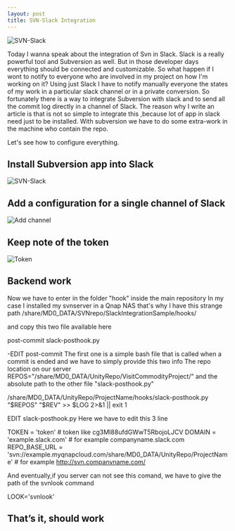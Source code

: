 ```yaml
---
layout: post
title: SVN-Slack Integration
---
```

<img src="{{ site.baseurl }}/images/slack_svn_integration/slack_subversion.jpg" alt="SVN-Slack" style="width: auto;"/>

Today I wanna speak about the integration of Svn in Slack.
Slack is a really powerful tool and Subversion as well.
But in those developer days everything should be connected and customizable.
So what happen if I wont to notify to everyone who are involved in my project on how I'm working on it?
Using just Slack I have to notify manually everyone the states of my work in a particular slack channel or  in a private conversion.
So fortunately there is a way to integrate Subversion with slack and to send all the commit log directly in a channel of Slack.
The reason why I write an article is that is not so simple to integrate this ,because lot of app in slack need just to be installed.
With subversion we have to do some extra-work in the machine who contain the repo.

Let's see how to configure everything.
 <!--more-->

<h2>Install Subversion app into Slack</h2>
<img src="{{ site.baseurl }}/images/slack_svn_integration/slack_app_integration.jpg" alt="SVN-Slack" style="width: auto;"/>

<h2>Add a configuration for a single channel of Slack</h2>
<img src="{{ site.baseurl }}/images/slack_svn_integration/add_channel.jpg" alt="Add channel" style="width: auto;"/>

<h2>Keep note of the token</h2>
<img src="{{ site.baseurl }}/images/slack_svn_integration/token.jpg" alt="Token" style="width: auto;"/>

<h2>Backend work</h2>
 
Now we have to enter in the folder "hook" inside the main repository
In my case I installed my svnserver in a Qnap NAS that's why I have this strange path
/share/MD0_DATA/SVNrepo/SlackIntegrationSample/hooks/

and copy this two file available here

post-commit
slack-posthook.py

-EDIT post-commit
The first one is a simple bash file that is called when a commit is ended
and we have to simply provide this two info
The repo location on our server
REPOS="/share/MD0_DATA/UnityRepo/VisitCommodityProject/"
and the absolute path to the other file "slack-posthook.py"

<p>/share/MD0_DATA/UnityRepo/ProjectName/hooks/slack-posthook.py "$REPOS" "$REV" >> $LOG 2>&1 || exit 1</p>

EDIT slack-posthook.py
Here we have to edit this 3 line

TOKEN = 'token' # token like cg3MI88ufdGWwT5RbojoLJCV
DOMAIN = 'example.slack.com' # for example companyname.slack.com
REPO_BASE_URL = 'svn://example.myqnapcloud.com/share/MD0_DATA/UnityRepo/ProjectName' # for example http://svn.companyname.com/

And eventually,if you server can not see this comand, we have to give the path of the svnlook command 

LOOK='svnlook'

<h2>That’s it, should work</h2>